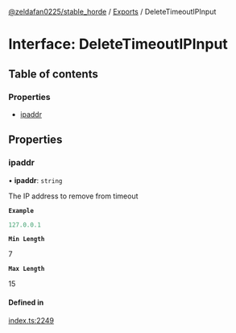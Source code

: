 [@zeldafan0225/stable_horde](../README.md) / [Exports](../modules.md) / DeleteTimeoutIPInput

# Interface: DeleteTimeoutIPInput

## Table of contents

### Properties

- [ipaddr](DeleteTimeoutIPInput.md#ipaddr)

## Properties

### ipaddr

• **ipaddr**: `string`

The IP address to remove from timeout

**`Example`**

```ts
127.0.0.1
```

**`Min Length`**

7

**`Max Length`**

15

#### Defined in

[index.ts:2249](https://github.com/ZeldaFan0225/stable_horde/blob/6d32b90/index.ts#L2249)
